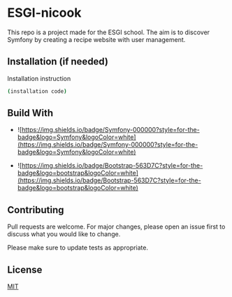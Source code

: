 # ESGI-nicook
This repo is a project made for the ESGI school.
The aim is to discover Symfony by creating a recipe website with user management.

## Installation (if needed)

Installation instruction

```bash
(installation code)
```

## Build With

- ![https://img.shields.io/badge/Symfony-000000?style=for-the-badge&logo=Symfony&logoColor=white](https://img.shields.io/badge/Symfony-000000?style=for-the-badge&logo=Symfony&logoColor=white)

- ![https://img.shields.io/badge/Bootstrap-563D7C?style=for-the-badge&logo=bootstrap&logoColor=white](https://img.shields.io/badge/Bootstrap-563D7C?style=for-the-badge&logo=bootstrap&logoColor=white)

## Contributing

Pull requests are welcome. For major changes, please open an issue first
to discuss what you would like to change.

Please make sure to update tests as appropriate.

## License

[MIT](https://choosealicense.com/licenses/mit/)